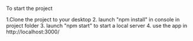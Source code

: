 To start the project

1.Clone the project to your desktop
2. launch "npm install" in console in project folder
3. launch "npm start" to start a local server 
4. use the app in http://localhost:3000/

